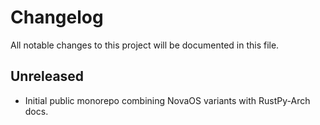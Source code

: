 # Changelog

All notable changes to this project will be documented in this file.

## Unreleased
- Initial public monorepo combining NovaOS variants with RustPy-Arch docs.
